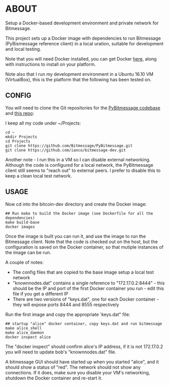 # ABOUT

Setup a Docker-based development environment and private network for Bitmessage.

This project sets up a Docker image with dependencies to run Bitmessage (PyBismessage reference client) in a local 
uration, suitable for development and local testing.

Note that you will need Docker installed, you can get Docker [here](), along with instructions to install on your platform.

Note also that I run my development environment in a Ubuntu 16.10 VM (VirtualBox), this is the platform that the following has been tested on.

## CONFIG

You will need to clone the Git repositories for the [PyBitmessage codebase](https://github.com/Bitmessage/PyBitmessage) and [this repo](https://github.com/ianco/bitmessage-dev):

I keep all my code under ~/Projects:

```
cd ~
mkdir Projects
cd Projects
git clone https://github.com/Bitmessage/PyBitmessage.git
git clone https://github.com/ianco/bitmessage-dev.git
```

Another note - I run this in a VM so I can disable external networking.  Although the code is configured for a local network, the PyBitmessage client still seems to "reach out" to external peers.  I prefer to disable this to keep a clean local test network.

## USAGE

Now cd into the bitcoin-dev directory and create the Docker image:

```
## Run make to build the Docker image (see Dockerfile for all the dependencies)
make build-base
docker images
```
Once the image is built you can run it, and use the image to run the Bitmessage client.  Note that the code is checked out on the host, but the configuration is saved on the Docker container, so that mutiple instances of the image can be run.

A couple of notes:

- The config files that are copied to the base image setup a local test network
- "knownnodes.dat" contains a single reference to "172.17.0.2:8444" - this should be the IP and port of the first Docker container you run - edit this file if you get a different IP
- There are two versions of "keys.dat", one for each Docker container - they will expose ports 8444 and 8555 respectively

Run the first image and copy the appropriate 'keys.dat" file:

```
## startup "alice" docker container, copy keys.dat and run bitmessage
make alice_shell 
make alice_daemon
docker inspect alice
```

The "docker inspect" should confirm alice's IP address, if it is not 172.17.0.2 you will need to update bob's "knownnodes.dat" file.

A bitmessage GUI should have started up when you started "alice", and it should show a status of "red".  The network should not show any connections.  If it does, make sure you disable your VM's networking, shutdown the Docker container and re-start it.





